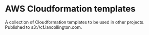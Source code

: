 # AWS Cloudformation templates

A collection of Cloudformation templates to be used in other projects. Published to s3://cf.iancollington.com.
